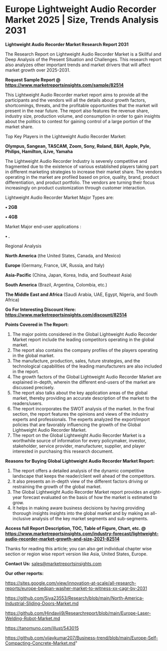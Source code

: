 # Europe Lightweight Audio Recorder Market 2025 | Size, Trends Analysis 2031

<strong>Lightweight Audio Recorder Market Research Report 2031</strong>

The Research Report on Lightweight Audio Recorder Market is a Skillful and Deep Analysis of the Present Situation and Challenges. This research report also analyzes other important trends and market drivers that will affect market growth over 2025-2031.

<strong>Request Sample Report @ <a href=https://www.marketreportsinsights.com/sample/82514>https://www.marketreportsinsights.com/sample/82514</a></strong>

This Lightweight Audio Recorder market report aims to provide all the participants and the vendors will all the details about growth factors, shortcomings, threats, and the profitable opportunities that the market will present in the near future. The report also features the revenue share, industry size, production volume, and consumption in order to gain insights about the politics to contest for gaining control of a large portion of the market share.

Top Key Players in the Lightweight Audio Recorder Market:

<strong>Olympus, Sangean, TASCAM, Zoom, Sony, Roland, B&H, Apple, Pyle, Philips, Hamilton, iLive, Yamaha</strong>

The Lightweight Audio Recorder Industry is severely competitive and fragmented due to the existence of various established players taking part in different marketing strategies to increase their market share. The vendors operating in the market are profiled based on price, quality, brand, product differentiation, and product portfolio. The vendors are turning their focus increasingly on product customization through customer interaction.

Lightweight Audio Recorder Market Major Types are:

<strong>• 2GB

• 4GB</strong>

Market Major end-user applications :

<strong>• .</strong>

Regional Analysis

</u><strong><b>North America</b></strong> (the United States, Canada, and Mexico)

<strong><b>Europe </b></strong>(Germany, France, UK, Russia, and Italy)

<strong><b>Asia-Pacific</b></strong> (China, Japan, Korea, India, and Southeast Asia)

<strong><b>South America</b></strong> (Brazil, Argentina, Colombia, etc.)

<strong><b>The Middle East and Africa</b></strong> (Saudi Arabia, UAE, Egypt, Nigeria, and South Africa)

<strong>Go For Interesting Discount Here: <a href=https://www.marketreportsinsights.com/discount/82514>https://www.marketreportsinsights.com/discount/82514</a></strong>

<strong>Points Covered in The Report:</strong>
<ol>
  <li>The major points considered in the Global Lightweight Audio Recorder Market report include the leading competitors operating in the global market.</li>
  <li>The report also contains the company profiles of the players operating in the global market.</li>
  <li>The manufacture, production, sales, future strategies, and the technological capabilities of the leading manufacturers are also included in the report.</li>
  <li>The growth factors of the Global Lightweight Audio Recorder Market are explained in-depth, wherein the different end-users of the market are discussed precisely.</li>
  <li>The report also talks about the key application areas of the global market, thereby providing an accurate description of the market to the readers/users.</li>
  <li>The report incorporates the SWOT analysis of the market. In the final section, the report features the opinions and views of the industry experts and professionals. The experts analyzed the export/import policies that are favorably influencing the growth of the Global Lightweight Audio Recorder Market.</li>
  <li>The report on the Global Lightweight Audio Recorder Market is a worthwhile source of information for every policymaker, investor, stakeholder, service provider, manufacturer, supplier, and player interested in purchasing this research document.</li>
</ol>
<strong>Reasons for Buying Global Lightweight Audio Recorder Market Report:</strong>

<ol>
  <li>The report offers a detailed analysis of the dynamic competitive landscape that keeps the reader/client well ahead of the competitors.</li>
  <li>It also presents an in-depth view of the different factors driving or restraining the growth of the global market.</li>
  <li>The Global Lightweight Audio Recorder Market report provides an eight-year forecast evaluated on the basis of how the market is estimated to grow.</li>
  <li>It helps in making aware business decisions by having providing thorough insights insights into the global market and by making an all-inclusive analysis of the key market segments and sub-segments.</li>
</ol>
<strong>Access full Report Description, TOC, Table of Figure, Chart, etc. @ <a href=https://www.marketreportsinsights.com/industry-forecast/lightweight-audio-recorder-market-growth-and-size-2021-82514>https://www.marketreportsinsights.com/industry-forecast/lightweight-audio-recorder-market-growth-and-size-2021-82514</a></strong>


Thanks for reading this article; you can also get individual chapter wise section or region wise report version like Asia, United States, Europe.

<strong>Contact Us:</strong>
sales@marketreportsinsights.com

<strong>Our other reports:</strong>

<a href=https://sites.google.com/view/innovation-at-scale/all-research-reports/europe-bedpan-washer-market-to-witness-xx-cagr-by-2031>https://sites.google.com/view/innovation-at-scale/all-research-reports/europe-bedpan-washer-market-to-witness-xx-cagr-by-2031</a>

<a href=https://github.com/Siya23553/Research/blob/main/North-America-Industrial-Sliding-Doors-Market.md>https://github.com/Siya23553/Research/blob/main/North-America-Industrial-Sliding-Doors-Market.md</a>

<a href=https://github.com/Hindavii9/Researchreport/blob/main/Europe-Laser-Welding-Robot-Market.md>https://github.com/Hindavii9/Researchreport/blob/main/Europe-Laser-Welding-Robot-Market.md</a>

<a href=https://tanomuno.com/illust/543015>https://tanomuno.com/illust/543015</a>

<a href=https://github.com/vijaykumar207/Business-trend/blob/main/Europe-Self-Compacting-Concrete-Market.md>https://github.com/vijaykumar207/Business-trend/blob/main/Europe-Self-Compacting-Concrete-Market.md</a>"
